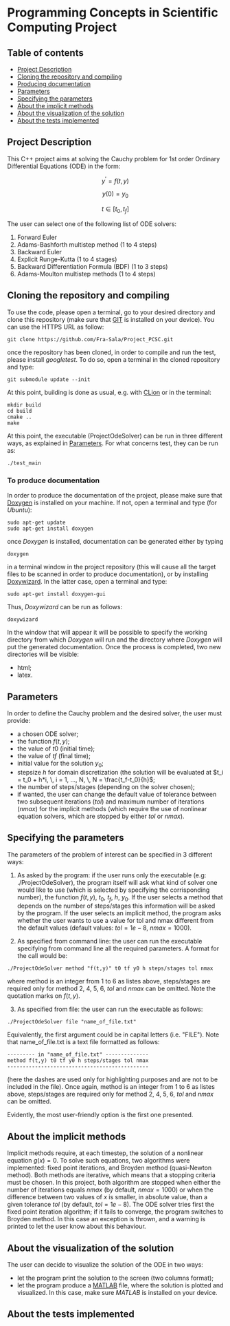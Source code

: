 # Programming Concepts in Scientific Computing Project
## Table of contents
* [Project Description](#Description)
* [Cloning the repository and compiling](#Compiling)
* [Producing documentation](#Documentation)
* [Parameters](#Param)
* [Specifying the parameters](#ParametersSpecification)
* [About the implicit methods](#Implicit)
* [About the visualization of the solution](#Visualization)
* [About the tests implemented](#Tests)

## Project Description
This C++ project aims at solving the Cauchy problem for 1st order Ordinary Differential Equations (ODE) in the form:

```math
y^\prime = f(t, \, y)  
```
```math
y(0) = y_0  
```
```math
t \in [t_0, \, t_f]
```

The user can select one of the following list of ODE solvers:
1. Forward Euler
2. Adams-Bashforth multistep method (1 to 4 steps)
3. Backward Euler
4. Explicit Runge-Kutta (1 to 4 stages)
5. Backward Differentiation Formula (BDF) (1 to 3 steps)
6. Adams-Moulton multistep methods (1 to 4 steps)


## Cloning the repository and compiling
To use the code, please open a terminal, go to your desired directory and clone this repository (make sure that [GIT](https://git-scm.com/) is installed on your device). You can use the HTTPS URL as follow: 
```
git clone https://github.com/Fra-Sala/Project_PCSC.git
```
once the repository has been cloned, in order to compile and run the test, please install *googletest*. To do so, open a terminal in the cloned repository and type:
```
git submodule update --init 
```
At this point, building is done as usual, e.g. with [CLion](https://www.jetbrains.com/clion/) or in the terminal:
```
mkdir build
cd build
cmake ..
make
```
At this point, the executable (ProjectOdeSolver) can be run in three different ways, as explained in [Parameters](#Param).
For what concerns test, they can be run as:
```
./test_main
```


### To produce documentation 
In order to produce the documentation of the project, please make sure that [Doxygen](https://www.doxygen.nl/) is installed on your machine. If not, open a terminal and type (for *Ubuntu*):
```
sudo apt-get update
sudo apt-get install doxygen
```
once *Doxygen* is installed, documentation can be generated either by typing
```
doxygen
```
in a terminal window in the project repository (this will cause all the target files to be scanned in order to produce documentation), or by installing [Doxywizard](https://doxygen.nl/manual/doxywizard_usage.html). In the latter case, open a terminal and type:
```
sudo apt-get install doxygen-gui
```
Thus, *Doxywizard* can be run as follows:
```
doxywizard
```
In the window that will appear it will be possible to specify the working directory from which *Doxygen* will run and the directory where *Doxygen* will put the generated documentation. Once the process is completed, two new directories will be visible:

* html;
* latex.

  
## Parameters
In order to define the Cauchy problem and the desired solver, the user must provide:

* a chosen ODE solver;
* the function $f(t, \, y)$;
* the value of $t0$ (initial time);
* the value of $tf$ (final time);
* initial value for the solution $y_0$;
* stepsize $h$ for domain discretization (the solution will be evaluated at $t_i = t_0 + h*i, \, i = 1, ..., N, \, N = \frac{t_f-t_0}{h}$;
* the number of steps/stages (depending on the solver chosen);
* if wanted, the user can change the default value of tolerance between two subsequent iterations ($tol$) and maximum number of iterations ($nmax$) for the implicit methods (which require the use of nonlinear equation solvers, which are stopped by either $tol$ or $nmax$).
	
	
## Specifying the parameters
The parameters of the problem of interest can be specified in 3 different ways:

1) As asked by the program: if the user runs only the executable (e.g: ./ProjectOdeSolver), the program itself will ask 
		            what kind of solver one would like to use (which is selected by specifying the corrisponding number),
		            the function $f(t, y)$, $t_0$, $t_f$, $h$, $y_0$. If the user selects a method that depends on the number of steps/stages
		            this information will be asked by the program. If the user selects an implicit method, the program asks whether 
		            the user wants to use a value for tol and nmax different from the default values (default values: $tol = 1e-8$, $nmax = 1000$).

2) As specified from command line: the user can run the executable specifying from command line all the required parameters. A format for the call would be:
```
./ProjectOdeSolver method "f(t,y)" t0 tf y0 h steps/stages tol nmax
```

where method is an integer from 1 to 6 as listes above, steps/stages are required only for method 2, 4, 5, 6, $tol$ and $nmax$ can be omitted. Note the quotation marks on $f(t, y)$.
				   
3) As specified from file: the user can run the executable as follows:
```
./ProjectOdeSolver file "name_of_file.txt"
```
				
Equivalently, the first argument could be in capital letters (i.e. "FILE").
Note that name_of_file.txt is a text file formatted as follows:
```
--------- in "name_of_file.txt" --------------
method f(t,y) t0 tf y0 h steps/stages tol nmax
----------------------------------------------
```
				
(here the dashes are used only for highlighting purposes and are not to be included in the file).
Once again, method is an integer from 1 to 6 as listes above, steps/stages are required only for method 2, 4, 5, 6, $tol$ and $nmax$ can be omitted. 

Evidently, the most user-friendly option is the first one presented.


## About the implicit methods
Implicit methods require, at each timestep, the solution of a nonlinear equation $g(x) = 0$. 
To solve such equations, two algorithms were implemented: fixed point iterations, and Broyden method (quasi-Newton method).
Both methods are iterative, which means that a stopping criteria must be chosen. In this project, both algorithm are stopped when either the number of iterations equals $nmax$ (by default, $nmax = 1000$) or when the difference between two values of $x$ is smaller, in absolute value, than a given tolerance $tol$ (by default, $tol = 1e-8$). The ODE solver tries first the fixed point iteration algorithm; if it fails to converge, the program switches to Broyden method. In this case an exception is thrown, and a warning is printed to let the user know about this behaviour.


## About the visualization of the solution
The user can decide to visualize the solution of the ODE in two ways:

* let the program print the solution to the screen (two columns format);
* let the program produce a [MATLAB](https://www.mathworks.com/products/matlab.html) file, where the solution is plotted and visualized. In this case, make sure *MATLAB* is installed on your device.


## About the tests implemented















